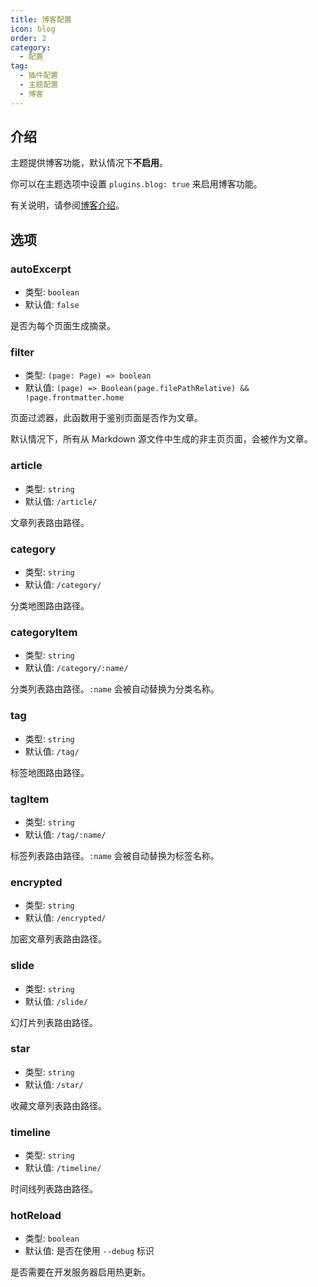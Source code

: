 ```yaml
---
title: 博客配置
icon: blog
order: 2
category:
  - 配置
tag:
  - 插件配置
  - 主题配置
  - 博客
---
```


## 介绍

主题提供博客功能，默认情况下**不启用**。

你可以在主题选项中设置 `plugins.blog: true` 来启用博客功能。

有关说明，请参阅[博客介绍](../../guide/blog/intro.md)。

## 选项

### autoExcerpt

- 类型: `boolean`
- 默认值: `false`

是否为每个页面生成摘录。

### filter

- 类型: `(page: Page) => boolean`
- 默认值: `(page) => Boolean(page.filePathRelative) && !page.frontmatter.home`

页面过滤器，此函数用于鉴别页面是否作为文章。

默认情况下，所有从 Markdown 源文件中生成的非主页页面，会被作为文章。

### article

- 类型: `string`
- 默认值: `/article/`

文章列表路由路径。

### category

- 类型: `string`
- 默认值: `/category/`

分类地图路由路径。

### categoryItem

- 类型: `string`
- 默认值: `/category/:name/`

分类列表路由路径。`:name` 会被自动替换为分类名称。

### tag

- 类型: `string`
- 默认值: `/tag/`

标签地图路由路径。

### tagItem

- 类型: `string`
- 默认值: `/tag/:name/`

标签列表路由路径。`:name` 会被自动替换为标签名称。

### encrypted

- 类型: `string`
- 默认值: `/encrypted/`

加密文章列表路由路径。

### slide

- 类型: `string`
- 默认值: `/slide/`

幻灯片列表路由路径。

### star

- 类型: `string`
- 默认值: `/star/`

收藏文章列表路由路径。

### timeline

- 类型: `string`
- 默认值: `/timeline/`

时间线列表路由路径。

### hotReload

- 类型: `boolean`
- 默认值: 是否在使用 `--debug` 标识

是否需要在开发服务器启用热更新。

